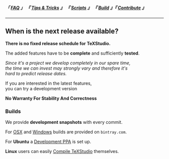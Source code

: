 
<!--                            < Static Links >                             -->

[FAQ]: ../
[Tips & Tricks]: ../../Tip/
[Scripts]: ../../Scripts/
[Build]: ../../Build/
[Contribute]: ../../Contribute/



<!--                             < Navigation >                              -->

##### 「 [FAQ] 」 『 [Tips & Tricks] 』 『 [Scripts] 』 『 [Build] 』『 [Contribute] 』

---


<!--                             < FAQ Links >                               -->

[OSX]: https://bintray.com/sunderme/texstudio/texstudio-osx#files
[Windows]: https://bintray.com/sunderme/texstudio/texstudio-win#files
[Development PPA]: https://launchpad.net/~sunderme/+archive/ubuntu/texstudio-daily
[Compile TeXStudio]: https://github.com/texstudio-org/texstudio/wiki/Compiling


<!--                               < FAQ >                                   -->

## When is the next release available?

**There is no fixed release schedule for TeXStudio.**

The added features have to be **complete** and sufficiently **tested**.

*Since it's a project we develop completely in our spare time,*<br>
*the time we can invest may strongly vary and therefore it's*<br>
*hard to predict release dates.*

If you are interested in the latest features,<br>
you can try a development version

**No Warranty For Stability And Correctness**

### Builds

We provide **development snapshots** with every commit.

For [OSX] and [Windows] builds are provided on `bintray.com`.

For **Ubuntu** a [Development PPA] is set up.

**Linux** users can easily [Compile TeXStudio]  themselves.
